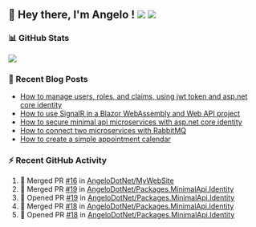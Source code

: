 ## 👋 Hey there, I'm Angelo ! ![](https://img.shields.io/badge/Intel-Core_i5_12th-0071C5?style=for-the-badge&logo=intel&logoColor=white) <a href="https://www.buymeacoffee.com/angelodotnet" target="_blank"><img src="https://img.shields.io/badge/Buy%20Me%20A%20Coffee-FFDD00.svg?style=for-the-badge&logo=Buy-Me-A-Coffee&logoColor=black"></a>

### 📊 GitHub Stats
![](http://github-profile-summary-cards.vercel.app/api/cards/profile-details?username=angelodotnet&theme=darcula)
<!--![](http://github-profile-summary-cards.vercel.app/api/cards/repos-per-language?username=angelodotnet&theme=dracula)
![](http://github-profile-summary-cards.vercel.app/api/cards/most-commit-language?username=angelodotnet&theme=dracula)
![](http://github-profile-summary-cards.vercel.app/api/cards/stats?username=angelodotnet&theme=dracula)
![](http://github-profile-summary-cards.vercel.app/api/cards/productive-time?username=angelodotnet&theme=dracula&utcOffset=8)-->

### 📝 Recent Blog Posts
<!-- BLOG-POST-LIST:START -->
- [How to manage users, roles, and claims, using jwt token and asp.net core identity](https://dev.to/angelodotnet/how-to-manage-roles-permissions-and-more-using-jwt-token-and-aspnet-core-identity-11k0)
- [How to use SignalR in a Blazor WebAssembly and Web API project](https://dev.to/angelodotnet/how-to-use-signalr-in-a-blazor-webassembly-and-web-api-project-27cp)
- [How to secure minimal api microservices with asp.net core identity](https://dev.to/angelodotnet/how-to-secure-minimal-api-microservices-with-aspnet-core-identity-2o68)
- [How to connect two microservices with RabbitMQ](https://dev.to/angelodotnet/example-of-microservice-communication-with-rabbitmq-3b2f)
- [How to create a simple appointment calendar](https://dev.to/angelodotnet/example-to-create-a-appointment-calendar-477n)
<!-- BLOG-POST-LIST:END -->

### ⚡ Recent GitHub Activity

  <!--START_SECTION:activity-->
1. 🎉 Merged PR [#16](https://github.com/AngeloDotNet/MyWebSite/pull/16) in [AngeloDotNet/MyWebSite](https://github.com/AngeloDotNet/MyWebSite)
2. 🎉 Merged PR [#19](https://github.com/AngeloDotNet/Packages.MinimalApi.Identity/pull/19) in [AngeloDotNet/Packages.MinimalApi.Identity](https://github.com/AngeloDotNet/Packages.MinimalApi.Identity)
3. 💪 Opened PR [#19](https://github.com/AngeloDotNet/Packages.MinimalApi.Identity/pull/19) in [AngeloDotNet/Packages.MinimalApi.Identity](https://github.com/AngeloDotNet/Packages.MinimalApi.Identity)
4. 🎉 Merged PR [#18](https://github.com/AngeloDotNet/Packages.MinimalApi.Identity/pull/18) in [AngeloDotNet/Packages.MinimalApi.Identity](https://github.com/AngeloDotNet/Packages.MinimalApi.Identity)
5. 💪 Opened PR [#18](https://github.com/AngeloDotNet/Packages.MinimalApi.Identity/pull/18) in [AngeloDotNet/Packages.MinimalApi.Identity](https://github.com/AngeloDotNet/Packages.MinimalApi.Identity)
<!--END_SECTION:activity-->
